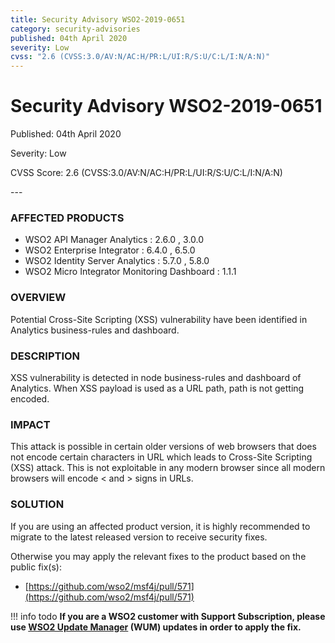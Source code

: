 ```yaml
---
title: Security Advisory WSO2-2019-0651
category: security-advisories
published: 04th April 2020
severity: Low
cvss: "2.6 (CVSS:3.0/AV:N/AC:H/PR:L/UI:R/S:U/C:L/I:N/A:N)"
---
```


# Security Advisory WSO2-2019-0651

<p class="doc-info">Published: 04th April 2020</p>
<p class="doc-info">Severity: Low</p>
<p class="doc-info">CVSS Score: 2.6 (CVSS:3.0/AV:N/AC:H/PR:L/UI:R/S:U/C:L/I:N/A:N)</p>
---

### AFFECTED PRODUCTS
* WSO2 API Manager Analytics : 2.6.0 , 3.0.0
* WSO2 Enterprise Integrator : 6.4.0 , 6.5.0
* WSO2 Identity Server Analytics : 5.7.0 , 5.8.0
* WSO2 Micro Integrator Monitoring Dashboard : 1.1.1


### OVERVIEW
Potential Cross-Site Scripting (XSS) vulnerability have been identified in Analytics business-rules and dashboard.


### DESCRIPTION
XSS vulnerability is detected in node business-rules and dashboard of Analytics. When XSS payload is used as a URL path, path is not getting encoded.


### IMPACT
This attack is possible in certain older versions of web browsers that does not encode certain characters in URL which leads to Cross-Site Scripting (XSS) attack. This is not exploitable in any modern browser since all modern browsers will encode < and > signs in URLs.


### SOLUTION
If you are using an affected product version, it is highly recommended to migrate to the latest released version to receive security fixes.

Otherwise you may apply the relevant fixes to the product based on the public fix(s):

* [https://github.com/wso2/msf4j/pull/571](https://github.com/wso2/msf4j/pull/571)


!!! info todo
    **If you are a WSO2 customer with Support Subscription, please use [WSO2 Update Manager](https://wso2.com/updates/wum) (WUM) updates in order to apply the fix.**
